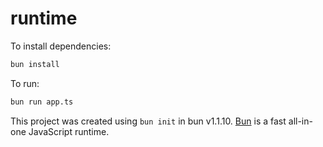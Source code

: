 # runtime

To install dependencies:

```bash
bun install
```

To run:

```bash
bun run app.ts
```

This project was created using `bun init` in bun v1.1.10. [Bun](https://bun.sh) is a fast all-in-one JavaScript runtime.
